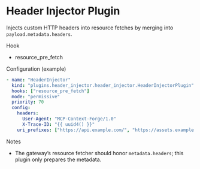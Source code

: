 # Header Injector Plugin

Injects custom HTTP headers into resource fetches by merging into `payload.metadata.headers`.

Hook
- resource_pre_fetch

Configuration (example)
```yaml
- name: "HeaderInjector"
  kind: "plugins.header_injector.header_injector.HeaderInjectorPlugin"
  hooks: ["resource_pre_fetch"]
  mode: "permissive"
  priority: 70
  config:
    headers:
      User-Agent: "MCP-Context-Forge/1.0"
      X-Trace-ID: "{{ uuid4() }}"
    uri_prefixes: ["https://api.example.com/", "https://assets.example.com/"]
```

Notes
- The gateway’s resource fetcher should honor `metadata.headers`; this plugin only prepares the metadata.

